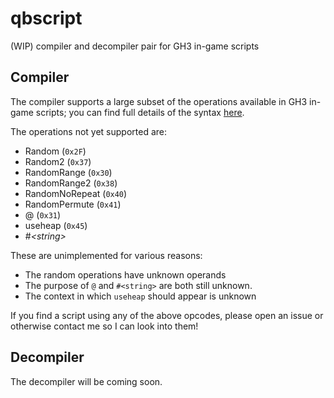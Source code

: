 # qbscript
(WIP) compiler and decompiler pair for GH3 in-game scripts

## Compiler
The compiler supports a large subset of the operations available in GH3
in-game scripts; you can find full details of the syntax [here][qbsyntax].

The operations not yet supported are:

* Random (`0x2F`)
* Random2 (`0x37`)
* RandomRange (`0x30`)
* RandomRange2 (`0x38`)
* RandomNoRepeat (`0x40`)
* RandomPermute (`0x41`)
* @ (`0x31`)
* useheap (`0x45`)
* #*\<string\>*

These are unimplemented for various reasons:

* The random operations have unknown operands
* The purpose of `@` and `#<string>` are both still unknown.
* The context in which `useheap` should appear is unknown

If you find a script using any of the above opcodes, please open an issue
or otherwise contact me so I can look into them!

## Decompiler
The decompiler will be coming soon.

[qbsyntax]: docs/qbsyntax.md
